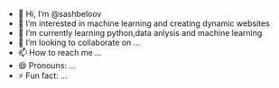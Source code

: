 - 👋 Hi, I’m @sashbeloov 
- 👀 I’m interested in machine learning and creating dynamic websites
- 🌱 I’m currently learning python,data anlysis and machine learning
- 💞️ I’m looking to collaborate on ...
- 📫 How to reach me ...
- 😄 Pronouns: ...
- ⚡ Fun fact: ...

<!---
sashbeloov/sashbeloov is a ✨ special ✨ repository because its `README.md` (this file) appears on your GitHub profile.
You can click the Preview link to take a look at your changes.
--->
